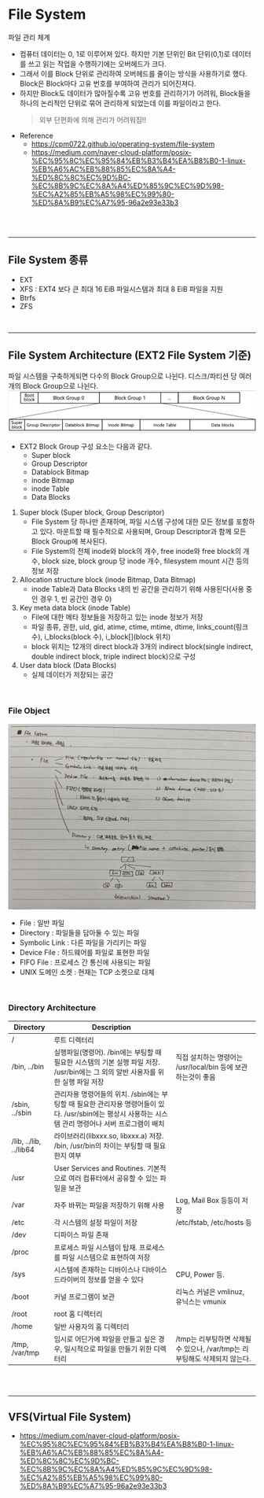 # File System
파일 관리 체계
* 컴퓨터 데이터는 0, 1로 이루어져 있다. 하지만 기본 단위인 Bit 단위(0,1)로 데이터를 쓰고 읽는 작업을 수행하기에는 오버헤드가 크다.
* 그래서 이를 Block 단위로 관리하여 오버헤드를 줄이는 방식을 사용하기로 했다. Block은 Block마다 고유 번호를 부여하여 관리가 되어진져다.
* 하지만 Block도 데이터가 많아질수록 고유 번호를 관리하기가 어려워, Block들을 하나의 논리적인 단위로 묶어 관리하게 되었는데 이를 파일이라고 한다.
    > 외부 단편화에 의해 관리가 어려워짐!!
* Reference
    * https://cpm0722.github.io/operating-system/file-system
    * https://medium.com/naver-cloud-platform/posix-%EC%95%8C%EC%95%84%EB%B3%B4%EA%B8%B0-1-linux-%EB%A6%AC%EB%88%85%EC%8A%A4-%ED%8C%8C%EC%9D%BC-%EC%8B%9C%EC%8A%A4%ED%85%9C%EC%9D%98-%EC%A2%85%EB%A5%98%EC%99%80-%ED%8A%B9%EC%A7%95-96a2e93e33b3
</br>
</br>


---
## File System 종류
* EXT
* XFS : EXT4 보다 큰 최대 16 EiB 파일시스템과 최대 8 EiB 파일을 지원
* Btrfs
* ZFS
<br>

---
## File System Architecture (EXT2 File System 기준)
파일 시스템을 구축하게되면 다수의 Block Group으로 나뉜다. 디스크/파티션 당 여러개의 Block Group으로 나뉜다.
![BlockGroup_Architecture](img/BlockGroup_Architecture.png)
* EXT2 Block Group 구성 요소는 다음과 같다.
    * Super block
    * Group Descriptor
    * Datablock Bitmap
    * inode Bitmap
    * inode Table
    * Data Blocks
1. Super block (Super block, Group Descriptor)
    * File System 당 하나만 존재하며, 파일 시스템 구성에 대한 모든 정보를 포함하고 있다. 마운트할 때 필수적으로 사용되며, Group Descriptor과 함께 모든 Block Group에 복사된다.
    * File System의 전체 inode와 block의 개수, free inode와 free block의 개수, block size, block group 당 inode 개수, filesystem mount 시간 등의 정보 저장
2. Allocation structure block (inode Bitmap, Data Bitmap)
    * inode Table과 Data Blocks 내의 빈 공간을 관리하기 위해 사용된다(사용 중인 경우 1, 빈 공간인 경우 0)
3. Key meta data block (inode Table)
    * File에 대한 메타 정보들을 저장하고 있는 inode 정보가 저장
    * 파일 종류, 권한, uid, gid, atime, ctime, mtime, dtime, links_count(링크 수), i_blocks(block 수), i_block[](block 위치)
    * block 위치는 12개의 direct block과 3개의 indirect block(single indirect, double indirect block, triple indirect block)으로 구성
4. User data block (Data Blocks)
    * 실제 데이터가 저장되는 공간
</br>


### File Object
![FileObject](img/FileObject.jpeg)
* File : 일반 파일
* Directory : 파일들을 담아둘 수 있는 파일
* Symbolic Link : 다른 파일을 가리키는 파일
* Device File : 하드웨어를 파일로 표현한 파일
* FIFO File : 프로세스 간 통신에 사용되는 파일
* UNIX 도메인 소켓 : 현재는 TCP 소켓으로 대체
</br>



### Directory Architecture
| Directory | Description |  |
|-----------|-------------|---|
| / | 루트 디렉터리 |  |
| /bin, ../bin | 실행파일(명령어). /bin에는 부팅할 때 필요한 시스템의 기본 실행 파일 저장. /usr/bin에는 그 외의 알반 사용자를 위한 실행 파일 저장 | 직접 설치하는 명령어는 /usr/local/bin 등에 보관하는것이 좋음 |
| /sbin, ../sbin | 관리자용 명령어들의 위치. /sbin에는 부팅할 때 필요한 관리자용 명령어들이 있다. /usr/sbin에는 평상시 사용하는 시스템 관리 명령어나 서버 프로그램이 배치 |  |
| /lib, ../lib, ../lib64 | 라이브러리(libxxx.so, libxxx.a) 저장. /bin, /usr/bin의 차이는 부팅할 때 필요한지 여부 | |
| /usr | User Services and Routines. 기본적으로 여러 컴퓨터에서 공유할 수 있는 파일을 보관 |  |
| /var | 자주 바뀌는 파일을 저장하기 위해 사용 | Log, Mail Box 등등이 저장 |
| /etc | 각 시스템의 설정 파일이 저장 | /etc/fstab, /etc/hosts 등 |
| /dev | 디파이스 파일 존재 |  |
| /proc | 프로세스 파일 시스템이 탑재. 프로세스를 파일 시스템으로 표현하여 저장 |  |
| /sys | 시스템에 존재하는 디바이스나 디바이스 드라이버의 정보를 얻을 수 있다 | CPU, Power 등. |
| /boot | 커널 프로그램이 보관 | 리눅스 커널은 vmlinuz, 유닉스는 vmunix |
| /root | root 홈 디렉터리 |  |
| /home | 일반 사용자의 홈 디렉터리 |  |
| /tmp, /var/tmp | 임시로 어딘가에 파일을 만들고 싶은 경우, 일시적으로 파일을 만들기 위한 디렉터리 | /tmp는 리부팅하면 삭제될 수 있으나, /var/tmp는 리부팅해도 삭제되지 않는다. |
</br>
</br>



---
## VFS(Virtual File System)
* https://medium.com/naver-cloud-platform/posix-%EC%95%8C%EC%95%84%EB%B3%B4%EA%B8%B0-1-linux-%EB%A6%AC%EB%88%85%EC%8A%A4-%ED%8C%8C%EC%9D%BC-%EC%8B%9C%EC%8A%A4%ED%85%9C%EC%9D%98-%EC%A2%85%EB%A5%98%EC%99%80-%ED%8A%B9%EC%A7%95-96a2e93e33b3





